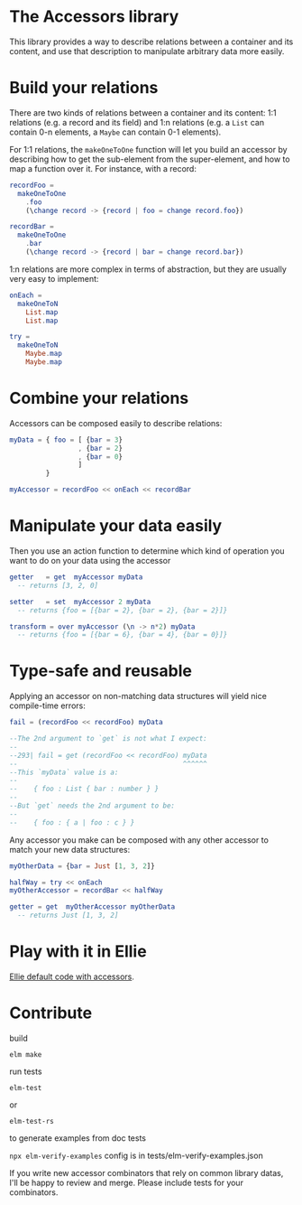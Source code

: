 The Accessors library
=====================

This library provides a way to describe relations between a container and its
content, and use that description to manipulate arbitrary data more easily.

# Build your relations 

There are two kinds of relations between a container and its content: 1:1
relations (e.g. a record and its field) and 1:n relations (e.g. a `List` can
contain 0-n elements, a `Maybe` can contain 0-1 elements).

For 1:1 relations, the `makeOneToOne` function will let you build an accessor
by describing how to get the sub-element from the super-element, and how to map
a function over it. For instance, with a record:

```elm
recordFoo =
  makeOneToOne
    .foo
    (\change record -> {record | foo = change record.foo})

recordBar =
  makeOneToOne
    .bar
    (\change record -> {record | bar = change record.bar})
```

1:n relations are more complex in terms of abstraction, but they are usually
very easy to implement:

```elm
onEach = 
  makeOneToN
    List.map
    List.map

try = 
  makeOneToN
    Maybe.map
    Maybe.map
```

# Combine your relations

Accessors can be composed easily to describe relations:

```elm
myData = { foo = [ {bar = 3}
                 , {bar = 2}
                 , {bar = 0}
                 ]
         }

myAccessor = recordFoo << onEach << recordBar
```

# Manipulate your data easily

Then you use an action function to determine which kind of operation you want to
do on your data using the accessor

```elm
getter   = get  myAccessor myData
  -- returns [3, 2, 0]

setter   = set  myAccessor 2 myData
  -- returns {foo = [{bar = 2}, {bar = 2}, {bar = 2}]}

transform = over myAccessor (\n -> n*2) myData
  -- returns {foo = [{bar = 6}, {bar = 4}, {bar = 0}]}
```

# Type-safe and reusable

Applying an accessor on non-matching data structures will yield nice
compile-time errors: 

```elm
fail = (recordFoo << recordFoo) myData

--The 2nd argument to `get` is not what I expect:
--
--293| fail = get (recordFoo << recordFoo) myData
--                                         ^^^^^^
--This `myData` value is a:
--
--    { foo : List { bar : number } }
--
--But `get` needs the 2nd argument to be:
--
--    { foo : { a | foo : c } }
```

Any accessor you make can be composed with any other accessor to match your new
data structures: 

```elm
myOtherData = {bar = Just [1, 3, 2]}

halfWay = try << onEach
myOtherAccessor = recordBar << halfWay

getter = get  myOtherAccessor myOtherData
  -- returns Just [1, 3, 2]
```
# Play with it in Ellie

[Ellie default code with accessors](https://ellie-app.com/4wHNCxgft87a1). 

# Contribute

build

```elm make```

run tests

`elm-test`

or 

`elm-test-rs`


to generate examples from doc tests

`npx elm-verify-examples`
config is in tests/elm-verify-examples.json

If you write new accessor combinators that rely on common library datas, I'll be
happy to review and merge. Please include tests for your combinators.
